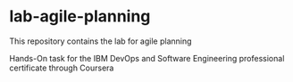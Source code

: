# lab-agile-planning
This repository contains the lab for agile planning

Hands-On task for the IBM DevOps and Software Engineering professional certificate through Coursera

